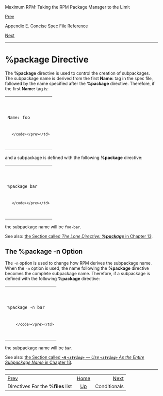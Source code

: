 <div class="NAVHEADER">

Maximum RPM: Taking the RPM Package Manager to the Limit

</div>

[Prev](s1-rpm-specref-files-list-directives.md)

Appendix E. Concise Spec File Reference

[Next](s1-rpm-specref-conditionals.md)

-----

<div class="sect1">

# <span id="s1-rpm-specref-package">**%package** Directive</span>

The **%package** directive is used to control the creation of
subpackages. The subpackage name is derived from the first **Name:** tag
in the spec file, followed by the name specified after the **%package**
directive. Therefore, if the first **Name:** tag is:

<table>
<colgroup>
<col style="width: 100%" />
</colgroup>
<tbody>
<tr class="odd">
<td><pre class="screen"><code>Name: foo

      </code></pre></td>
</tr>
</tbody>
</table>

and a subpackage is defined with the following **%package** directive:

<table>
<colgroup>
<col style="width: 100%" />
</colgroup>
<tbody>
<tr class="odd">
<td><pre class="screen"><code>%package bar

      </code></pre></td>
</tr>
</tbody>
</table>

the subpackage name will be `foo-bar`.

See also: [the Section called *The Lone Directive: **%package*** in
Chapter 13](s1-rpm-inside-package-directive.md).

<div class="sect2">

## <span id="s2-rpm-specref-package-n-option">The **%package -n** Option</span>

The `-n` option is used to change how RPM derives the subpackage name.
When the `-n` option is used, the name following the **%package**
directive becomes the complete subpackage name. Therefore, if a
subpackage is defined with the following **%package** directive:

<table>
<colgroup>
<col style="width: 100%" />
</colgroup>
<tbody>
<tr class="odd">
<td><pre class="screen"><code>%package -n bar

        </code></pre></td>
</tr>
</tbody>
</table>

the subpackage name will be `bar`.

See also: [the Section called ***-n `<string>`** — Use **`<string>`** As
the Entire Subpackage Name* in Chapter
13](s1-rpm-inside-package-directive.md#s2-rpm-inside-package-n-option).

</div>

</div>

<div class="NAVFOOTER">

-----

|                                                   |                           |                                          |
| :------------------------------------------------ | :-----------------------: | ---------------------------------------: |
| [Prev](s1-rpm-specref-files-list-directives.md) |    [Home](index.md)     | [Next](s1-rpm-specref-conditionals.md) |
| Directives For the **%files** list                | [Up](ch-rpm-specref.md) |                             Conditionals |

</div>
